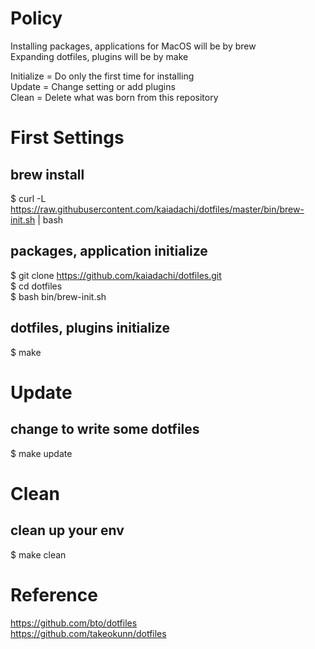 # Policy
Installing packages, applications for MacOS will be by brew  
Expanding dotfiles, plugins will be by make  
  
Initialize = Do only the first time for installing  
Update = Change setting or add plugins  
Clean = Delete what was born from this repository

# First Settings

## brew install
$ curl -L https://raw.githubusercontent.com/kaiadachi/dotfiles/master/bin/brew-init.sh | bash

## packages, application initialize
$ git clone https://github.com/kaiadachi/dotfiles.git  
$ cd dotfiles  
$ bash bin/brew-init.sh

## dotfiles, plugins initialize
$ make


# Update

## change to write some dotfiles
$ make update

# Clean

## clean up your env
$ make clean

# Reference
https://github.com/bto/dotfiles  
https://github.com/takeokunn/dotfiles
